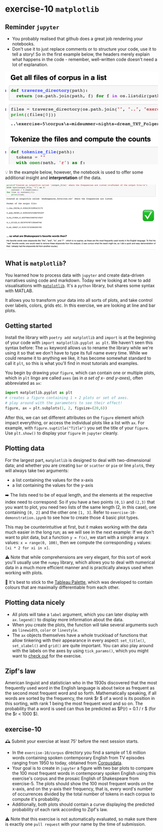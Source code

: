 

# exercise-10 `matplotlib`

## Reminder `jupyter`

* You probably realised that github does a great job rendering your notebooks.
* Don't use it to just replace comments or to structure your code, use it to tell a story! So in the first example below, the headers merely explain what happens in the code - remember, well-written code doesn't need a lot of explanation.

![bad_example](bad_example.png)



💡 In the example below, however, the notebook is used to offer some additional insight and **interpretation** of the data.

![good_example](good_example.png)

## What is `matplotlib`?

You learned how to process data with `jupyter` and create data-driven narratives using code and markdown. Today we're looking at how to add visualisations with [`matplotlib`](https://matplotlib.org/). It's a `python` library, but shares some syntax with MATLAB.

It allows you to transform your data into all sorts of plots, and take control over labels, colors, grids etc. In this exercise, we are looking at line and bar plots.

## Getting started

Install the library with `poetry add matplotlib` and `import` is at the beginning of your code with `import matplotlib.pyplot as plt`. We haven't seen this syntax before: The `as` keyword allows us to rename the library while we're using it so that we don't have to type its full name every time. While we could rename it to anything we like, it has become somewhat standard to call it `plt`, so this is what you'll find in most tutorials and examples.

You begin by drawing your `figure`, which can contain one or multiple plots, which in `plt` lingo are called `axes` (as in *a set of x- and y-axes*), often abbreviated as `ax`:

```python
import matplotlib.pyplot as plt
# creates a figure containing 1 × 2 plots or set of axes.
# play around with the parameters to see their effect!
figure, ax = plt.subplots(1, 2, figsize=(20,6))
```

After this, we can set different attributes on the `figure` element which impact everything, or access the individual plots like a list with `ax`. For example, with `figure.suptitle("Title")` you set the title of your `figure`. Use `plt.show()` to display your `figure` in `jupyter` cleanly.

## Plotting data

For the largest part, `matplotlib` is designed to deal with two-dimensional data; and whether you are creating `bar` or `scatter` or `pie` or line `plot`s, they will always take two arguments:

* a list containing the values for the x-axis
* a list containing the values for the y-axis

➡️ The lists need to be of equal length, and the elements at the respective index need to correspond: So if you have a two points `(0,1)` and `(2,3)` that you want to plot, you need two lists of the same length (2, in this case), one containing `[0, 2]` and the other one `[1, 3]`. Refer to `exercise-10-demonstration.ipynb` to see how to create those 4 basic plot types.

This may be counterintuitive at first, but it makes working with the data much easier in the long run; as we will see in the next example: If we don't want to plot data, but a function `y = f(x)`, we start with a simple array x values: `x = range(0, 100)`, then we compute the corresponding `y` values: `[xi * 2 for xi in x]`.

⚠️ Note that while comprehensions are very elegant, for this sort of work you'll usually use the `numpy` library, which allows you to deal with numerical data in a much more efficient manner and is practically always used when working with plots.

🎨 It's best to stick to the [Tableau Palette](https://matplotlib.org/stable/gallery/color/named_colors.html), which was developed to contain colours that are maximally differentiable from each other. 

## Plotting data nicely

* All plots will take a `label` argument, which you can later display with `ax.legend()` to display more information about the data.
* When you create the plots, the function will take several arguments such as `linewidth`, `color` or `linestyle`.
* The `ax` objects themselves have a whole truckload of functions that allow tinkering with their appearance in every aspect: `set_title()`, `set_xlabel()` and `grid()` are quite important. You can also play around with the labels on the axes by using `tick_params()`, which you might want to [check out](https://matplotlib.org/stable/api/_as_gen/matplotlib.pyplot.tick_params.html) for the exercise.

## Zipf's law

American linguist and statistician who in the 1930s discovered that the most frequently used word in the English language is about twice as frequent as the second most frequent word and so forth. Mathematically speaking, if all words are sorted by the frequency, the *rank* $r $ of a word is its position in this sorting, with rank 1 being the most frequent word and so on. The probability that a word is used can thus be predicted as $P(r) = 0.1 / r $ (for the $r < 1000 $).

## exercise-10

🕰 Submit your exercise at least 75' before the next session starts. 

* In the `exercise-10/corpus` directory you find a sample of 1.6 million words containing spoken contemporary English from TV episodes ranging from 1950 to today, obtained from [Corpusdata](https://www.corpusdata.org/formats.asp).
* Your goal is to create in `jupyter` a figure with two bar plots to compare the 100 most frequent words in contemporary spoken English using this exercise's corpus and the prosaic English of Shakespeare from exercise-5. The plots should show the 100 most frequent words on the x-axis, and on the y-axis their frequency, that is, every word's number of occurrences divided by the total number of tokens in each corpus to compute it's probability.
* Additionally, both plots should contain a curve displaying the predicted probability of each rank according to Zipf's law.

⚠️ Note that this exercise is not automatically evaluated, so make sure there is exactly one `pull request` with your name by the time of submission.

